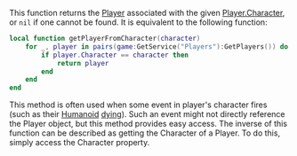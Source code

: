 This function returns the [Player](https://developer.roblox.com/en-us/api-reference/class/Player) associated with the given [Player.Character](https://developer.roblox.com/en-us/api-reference/property/Player/Character), or `nil` if one cannot be found. It is equivalent to the following function:

```Lua
local function getPlayerFromCharacter(character)
    for _, player in pairs(game:GetService("Players"):GetPlayers()) do
        if player.Character == character then
            return player
        end
    end
end
```

This method is often used when some event in player's character fires (such as their [Humanoid](https://developer.roblox.com/en-us/api-reference/class/Humanoid) [dying](https://developer.roblox.com/en-us/api-reference/event/Humanoid/Died)). Such an event might not directly reference the Player object, but this method provides easy access. The inverse of this function can be described as getting the Character of a Player. To do this, simply access the Character property.